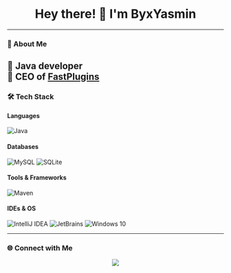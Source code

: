 <h1 align="center">Hey there! 👋 I'm ByxYasmin</h1>

---

### 🚀 About Me  
🔹 Java developer  
🔹 CEO of [FastPlugins]([https://streethosting.com.br](https://discord.gg/GQVjKfrpjH))
---

### 🛠 Tech Stack  
#### Languages  
![Java](https://img.shields.io/badge/Java-%23ED8B00.svg?style=for-the-badge&logo=openjdk&logoColor=white)

#### Databases  
![MySQL](https://img.shields.io/badge/MySQL-%2300f.svg?style=for-the-badge&logo=mysql&logoColor=white)
![SQLite](https://img.shields.io/badge/SQLite-%23003B57.svg?style=for-the-badge&logo=sqlite&logoColor=white)

#### Tools & Frameworks  
![Maven](https://img.shields.io/badge/Maven-%23C71A36.svg?style=for-the-badge&logo=apachemaven&logoColor=white)

#### IDEs & OS  
![IntelliJ IDEA](https://img.shields.io/badge/IntelliJ%20IDEA-%23000000.svg?style=for-the-badge&logo=intellij-idea&logoColor=white)
![JetBrains](https://img.shields.io/badge/JetBrains-%23000000.svg?style=for-the-badge&logo=jetbrains&logoColor=white)
![Windows 10](https://img.shields.io/badge/Windows%2011-%230078D6.svg?style=for-the-badge&logo=windows11&logoColor=white)

---

### 🌐 Connect with Me  
<div align="center">
  <a href="https://discord.com/users/920408029470543982" target="_blank">
    <img src="https://img.shields.io/badge/Discord-%237289DA.svg?style=for-the-badge&logo=discord&logoColor=white" />
  </a>
</div>
